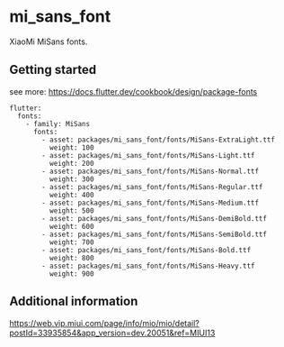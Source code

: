# mi_sans_font

XiaoMi MiSans fonts.

## Getting started

see more: https://docs.flutter.dev/cookbook/design/package-fonts

```
flutter:
  fonts:
    - family: MiSans
      fonts:
        - asset: packages/mi_sans_font/fonts/MiSans-ExtraLight.ttf
          weight: 100
        - asset: packages/mi_sans_font/fonts/MiSans-Light.ttf
          weight: 200
        - asset: packages/mi_sans_font/fonts/MiSans-Normal.ttf
          weight: 300
        - asset: packages/mi_sans_font/fonts/MiSans-Regular.ttf
          weight: 400
        - asset: packages/mi_sans_font/fonts/MiSans-Medium.ttf
          weight: 500
        - asset: packages/mi_sans_font/fonts/MiSans-DemiBold.ttf
          weight: 600
        - asset: packages/mi_sans_font/fonts/MiSans-SemiBold.ttf
          weight: 700
        - asset: packages/mi_sans_font/fonts/MiSans-Bold.ttf
          weight: 800
        - asset: packages/mi_sans_font/fonts/MiSans-Heavy.ttf
          weight: 900
```

## Additional information

https://web.vip.miui.com/page/info/mio/mio/detail?postId=33935854&app_version=dev.20051&ref=MIUI13